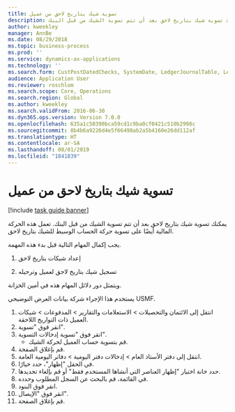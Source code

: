 ```yaml
---
title: تسوية شيك بتاريخ لاحق من عميل
description: يمكنك تسوية شيك بتاريخ لاحق بعد أن تتم تسوية الشيك من قبل البنك.
author: kweekley
manager: AnnBe
ms.date: 08/29/2018
ms.topic: business-process
ms.prod: ''
ms.service: dynamics-ax-applications
ms.technology: ''
ms.search.form: CustPostDatedChecks, SystemDate, LedgerJournalTable, LedgerJournalTransDaily, LedgerTransVoucher
audience: Application User
ms.reviewer: roschlom
ms.search.scope: Core, Operations
ms.search.region: Global
ms.author: kweekley
ms.search.validFrom: 2016-06-30
ms.dyn365.ops.version: Version 7.0.0
ms.openlocfilehash: 635a1c50390bca59cd1c9ba0cf0421c510b2998c
ms.sourcegitcommit: 8b4b6a9226d4e5f66498ab2a5b4160e26dd112af
ms.translationtype: HT
ms.contentlocale: ar-SA
ms.lasthandoff: 08/01/2019
ms.locfileid: "1841839"
---
```

# <a name="settle-a-postdated-check-from-a-customer"></a>تسوية شيك بتاريخ لاحق من عميل

[!include [task guide banner](../../includes/task-guide-banner.md)]

يمكنك تسوية شيك بتاريخ لاحق بعد أن تتم تسوية الشيك من قبل البنك. تعمل هذه الحركة المالية أيضًا على تسوية حركة الحساب الوسيط للشيك بتاريخ لاحق. 

يجب إكمال المهام التالية قبل بدء هذه المهمة.

1) إعداد شيكات بتاريخ لاحق

2) تسجيل شيك بتاريخ لاحق لعميل وترحيله 



ويتمثل دور دلائل المهام هذه في أمين الخزانة.



يستخدم هذا الإجراء شركة بيانات العرض التوضيحي USMF.

1. انتقل إلى الائتمان والتحصيلات > الاستعلامات والتقارير > المدفوعات > شيكات العميل ذات التواريخ اللاحقة.
2. انقر فوق "تسوية".
3. انقر فوق "تسوية إدخالات التسوية".
    * قم بتسوية حساب العميل لحركة الشيك.  
4. قم بإغلاق الصفحة.
5. انتقل إلى دفتر الأستاذ العام > إدخالات دفتر اليومية > دفاتر اليومية العامة‬.
6. في الحقل "إظهار"، حدد خيارًا.
7. حدد خانة اختيار "إظهار العناصر التي أنشاها المستخدم فقط" أو قم بإلغاء تحديدها.
8. في القائمة، قم بالبحث عن السجل المطلوب وحدده.
9. انقر فوق البنود.
10. انقر فوق "الإيصال".
11. قم بإغلاق الصفحة.

